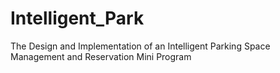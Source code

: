 # Intelligent_Park
The Design and Implementation of an Intelligent Parking Space Management and Reservation Mini Program 
